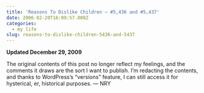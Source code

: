 ```yaml
---
title: 'Reasons To Dislike Children — #5,436 and #5,437'
date: 2006-02-20T16:09:57.000Z
categories:
  - my life
slug: reasons-to-dislike-children-5436-and-5437
---
```

**Updated December 29, 2009**

The original contents of this post no longer reflect my feelings, and the comments it draws are the sort I want to publish. I’m redacting the contents, and thanks to WordPress’s “versions” feature, I can still access it for hysterical, er, historical purposes. — <span class="caps">NRY</span>


